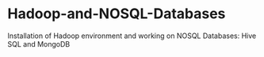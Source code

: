 # Hadoop-and-NOSQL-Databases
Installation of Hadoop environment and working on NOSQL Databases: Hive SQL and MongoDB

